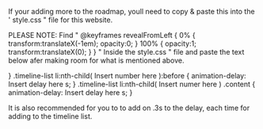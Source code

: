 If your adding more to the roadmap, youll need to copy & paste this into the ' style.css "  file for this website. 

PLEASE NOTE: Find " @keyframes revealFromLeft {
  0% {
    transform:translateX(-1em);
    opacity:0;
  }
  100% {
    opacity:1;
    transform:translateX(0);
  }
}
" Inside the style.css " file and paste the text below afer making room for what is mentioned above. 


}
.timeline-list li:nth-child( Insert number here ):before {
  animation-delay: Insert delay here s;
}
.timeline-list li:nth-child( Insert numer here ) .content {
  animation-delay: Insert delay here s;
}

It is also recommended for you to to add on .3s to the delay, each time for adding to the timeline list.